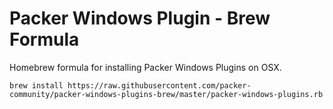 # Packer Windows Plugin - Brew Formula

Homebrew formula for installing Packer Windows Plugins on OSX.

```
brew install https://raw.githubusercontent.com/packer-community/packer-windows-plugins-brew/master/packer-windows-plugins.rb
```